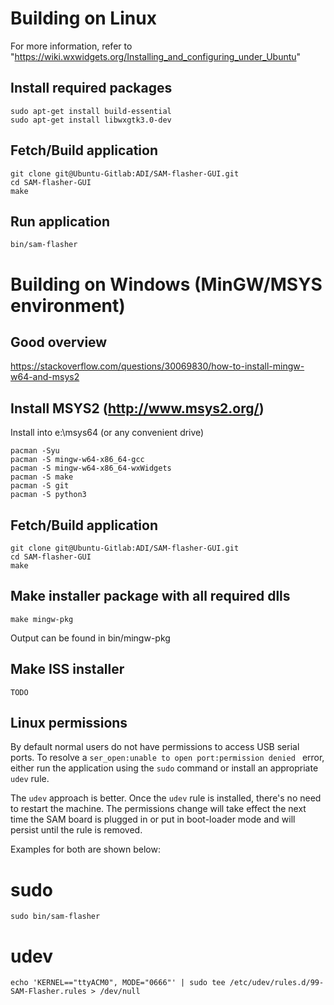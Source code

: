 # Building on Linux

For more information, refer to "https://wiki.wxwidgets.org/Installing_and_configuring_under_Ubuntu"

## Install required packages

```
sudo apt-get install build-essential
sudo apt-get install libwxgtk3.0-dev
```

## Fetch/Build application

```
git clone git@Ubuntu-Gitlab:ADI/SAM-flasher-GUI.git
cd SAM-flasher-GUI
make
```

## Run application

```
bin/sam-flasher
```

# Building on Windows (MinGW/MSYS environment)

## Good overview

https://stackoverflow.com/questions/30069830/how-to-install-mingw-w64-and-msys2

## Install MSYS2 (http://www.msys2.org/)

Install into e:\msys64 (or any convenient drive)

```
pacman -Syu
pacman -S mingw-w64-x86_64-gcc
pacman -S mingw-w64-x86_64-wxWidgets
pacman -S make
pacman -S git
pacman -S python3
```

## Fetch/Build application

```
git clone git@Ubuntu-Gitlab:ADI/SAM-flasher-GUI.git
cd SAM-flasher-GUI
make
```

## Make installer package with all required dlls

```
make mingw-pkg

```

Output can be found in bin/mingw-pkg

## Make ISS installer

```
TODO

```

## Linux permissions

By default normal users do not have permissions to access USB serial
ports.  To resolve a `ser_open:unable to open port:permission denied
` error, either run the application using the `sudo` command or
install an appropriate `udev` rule.

The `udev` approach is better.  Once the `udev` rule is installed,
there's no need to restart the machine.  The permissions change will
take effect the next time the SAM board is plugged in or put in
boot-loader mode and will persist until the rule is removed.

Examples for both are shown below:

# sudo
```
sudo bin/sam-flasher
```

# udev
```
echo 'KERNEL=="ttyACM0", MODE="0666"' | sudo tee /etc/udev/rules.d/99-SAM-Flasher.rules > /dev/null
```
